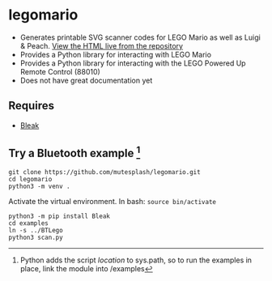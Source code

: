 # legomario

* Generates printable SVG scanner codes for LEGO Mario as well as Luigi & Peach.
    [View the HTML live from the repository](https://raw.githack.com/mutesplash/legomario/main/mariocodes.html)
* Provides a Python library for interacting with LEGO Mario
* Provides a Python library for interacting with the LEGO Powered Up Remote Control (88010)
* Does not have great documentation yet

## Requires

* [Bleak](https://github.com/hbldh/bleak)

## Try a Bluetooth example [^1]
```
git clone https://github.com/mutesplash/legomario.git
cd legomario
python3 -m venv .
```
Activate the virtual environment. In bash: `source bin/activate`
```
python3 -m pip install Bleak
cd examples
ln -s ../BTLego
python3 scan.py
```

[^1]: Python adds the script _location_ to sys.path, so to run the examples in place, link the module into /examples


